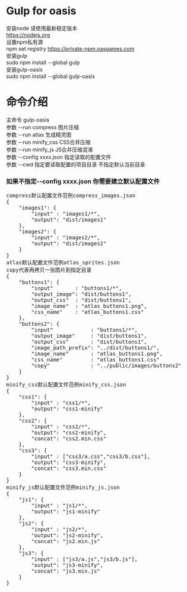 # Gulp for oasis

安装node 请使用最新稳定版本  
https://nodejs.org  
设置npm私有源  
npm set registry https://private-npm.oasgames.com  
安装gulp  
sudo npm install --global gulp  
安装gulp-oasis  
sudo npm install --global gulp-oasis

# 命令介绍  
主命令 gulp-oasis  
参数 --run compress 图片压缩  
参数 --run atlas 生成精灵图  
参数 --run minify_css CSS合并压缩  
参数 --run minify_js JS合并压缩混淆  
参数 --config xxxx.json 指定读取的配置文件  
参数 --cwd 指定要读取配置的项目目录 不指定默认当前目录

### 如果不指定--config xxxx.json 你需要建立默认配置文件
<pre>
compress默认配置文件范例compress_images.json
{
    "images1": {
        "input" : "images1/*",
        "output": "dist/images1"
    },
    "images2": {
        "input" : "images2/*",
        "output": "dist/images2"
    }
}
atlas默认配置文件范例atlas_sprites.json
copy代表再拷贝一张图片到指定目录
{
    "buttons1": {
        "input"       : "buttons1/*",
        "output_image": "dist/buttons1",
        "output_css"  : "dist/buttons1",
        "image_name"  : "atlas_buttons1.png",
        "css_name"    : "atlas_buttons1.css"
    },
    "buttons2": {
        "input"            : "buttons1/*",
        "output_image"     : "dist/buttons1",
        "output_css"       : "dist/buttons1",
        "image_path_prefix": "../dist/buttons1/",
        "image_name"       : "atlas_buttons1.png",
        "css_name"         : "atlas_buttons1.css"
        "copy"             : "../public/images/buttons2"
    }
}
minify_css默认配置文件范例minify_css.json
{
    "css1": {
        "input" : "css1/*",
        "output": "css1-minify"
    },
    "css2": {
        "input" : "css2/*",
        "output": "css2-minify",
        "concat": "css2.min.css"
    },
    "css3": {
        "input" : ["css3/a.css","css3/b.css"],
        "output": "css3-minify",
        "concat": "css3.min.css"
    }
}
minify_js默认配置文件范例minify_js.json
{
    "js1": {
        "input" : "js1/*",
        "output": "js1-minify"
    },
    "js2": {
        "input" : "js2/*",
        "output": "js2-minify",
        "concat": "js2.min.js"
    },
    "js3": {
        "input" : ["js3/a.js","js3/b.js"],
        "output": "js3-minify",
        "concat": "js3.min.js"
    }
}
</pre>
